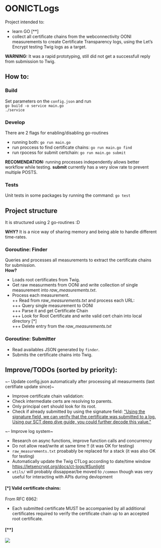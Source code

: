 # OONICTLogs
Project intended to:
- learn GO [**]
- collect all certificate chains from the webconnectivity OONI measurements to create Certificate Transparency logs, using the Let’s Encrypt testing Twig logs as a target.

**WARNING:** It was a rapid prototyping, still did not get a successfull reply from submission to Twig.

## How to: 
### Build
Set parameters on the `config.json` and run <br>
`go build -o service main.go` <br>
`./service`

### Develop
There are 2 flags for enabling/disabling go-routines
+ running both:  `go run main.go` 
+ run proccess to find certificate chains: `go run main.go find`  
+ run rpocess for submit certchain: `go run main.go submit`
  
**RECOMENDATION:** running processes independently allows better workflow while testing. **submit** currently has a very slow rate to prevent multiple POSTS.


### Tests
Unit tests in some packages by running the command: `go test`


## Project structure
It is structured using 2 go-routines :D

**WHY?** It is a nice way of sharing memory and being able to handle different time-rates. 

### Goroutine: Finder
Queries and processes all measurements to extract the certificate chains for submission. <br/>
**How?** <br/>

+ Loads root certificates from Twig. <br/>
+ Get raw measurments from OONI and write collection of single measurement into *raw_measurements.txt*. <br/>
+ Process each measurement. <br/>
++ Read from *raw_measurements.txt* and process each URL: <br/>
+++ Query single measurement to OONI <br/>
+++ Parse it and get Certificate Chain <br/>
+++ Look for Root Certificate and write valid cert chain into local directory [*] <br/>
+++ Delete entry from the *raw_measurements.txt* <br/>

### Goroutine: Submitter
+ Read availables JSON generated by `finder`.
+ Submits the certificate chains into Twig.

## Improve/TODOs (sorted by priority):
~- Update config.json automatically after processing all measurments (last certifiate update since)~
- Improve certificate chain validation:
 - Check intermediate certs are resolving to parents.
 - Only principal cert should look for its root.
 - Check if already submitted by using the signature field:
 ["Using the signature field, we can verify that the certificate was submitted to a log. Using our SCT deep dive guide, you could further decode this value."](https://letsencrypt.org/docs/ct-logs/#Sunlight)

~- Improve log system~
- Research on async functions, improve function calls and concurrency
- Do not allow read/write at same time !! (it was OK for testing)
- `raw_measurements.txt` proabably be replaced for a stack (it was also OK for testing)
- Automatically update the Twig CTLog according to date/time window
https://letsencrypt.org/docs/ct-logs/#Sunlight
- `utils/` will probably dissappear/be moved to `/common` though was very useful for interacting with APIs during devlopment



#### [*] Valid certificate chains:
From RFC 6962:
- Each submitted certificate MUST be accompanied by all additional certificates required to verify the certificate chain up to an accepted root certificate.

#### [**]
![](https://upload.wikimedia.org/wikipedia/commons/thumb/2/23/Golang.png/320px-Golang.png)
